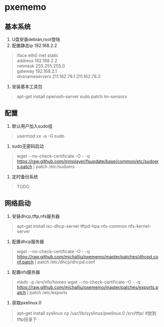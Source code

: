 pxememo
=======

基本系统
----
1. U盘安装debian,root登陆
1. 配置静态ip 192.168.2.2
> iface eth0 inet static  
        address 192.168.2.2  
        netmask 255.255.255.0  
        gateway 192.168.2.1  
        dnsnameservers 211.162.78.1 211.162.78.3
        
1. 安装基本工具包
> apt-get install openssh-server sudo patch lm-sensors

配置
----
1. 默认用户加入sudo组
> usermod xx -a -G sudo

1. sudo无密码启动
> wget --no-check-certificate -O - -q https://raw.github.com/mmplayer/fsupdate/base/common/etc/sudoers.patch | patch /etc/sudoers

1. 定时备份系统
> TODO

网络启动
----
1. 安装dhcp,tftp,nfs服务器
>  apt-get install isc-dhcp-server tftpd-hpa nfs-common nfs-kernel-server

1. 配置dhcp服务器
> wget --no-check-certificate -O - -q https://raw.github.com/michalliu/pxememo/master/patches/dhcpd.conf.patch | patch /etc/dhcp/dhcpd.conf

1. 配置nfs服务器
> mkdir -p /srv/nfs/homes
> wget --no-check-certificate -O - -q https://raw.github.com/michalliu/pxememo/master/patches/exports.patch | patch /etc/exports

1. 获取pxelinux.0
> apt-get install syslinux
  cp /usr/lib/syslinux/pxelinux.0 /srv/tftp/ #放到tftp目录下

